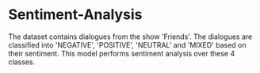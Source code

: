 # Sentiment-Analysis

The dataset contains dialogues from the show 'Friends'. The dialogues are classified into 'NEGATIVE', 'POSITIVE', 'NEUTRAL' and 'MIXED' based on their sentiment. This model performs sentiment analysis over these 4 classes.
